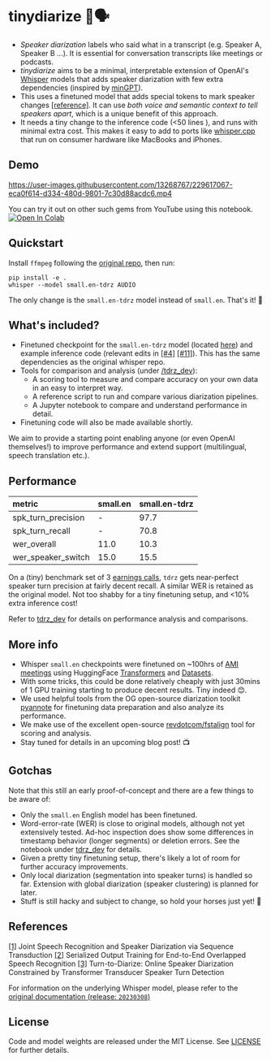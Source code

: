 # tinydiarize 🐥🗣️

- *Speaker diarization* labels who said what in a transcript (e.g. Speaker A, Speaker B …). It is essential for conversation transcripts like meetings or podcasts.
- *tinydiarize*  aims to be a minimal, interpretable  extension of OpenAI's [Whisper](https://github.com/openai/whisper) models that adds speaker diarization with few extra dependencies (inspired by [minGPT](https://github.com/karpathy/minGPT)).
- This uses a finetuned model that adds special tokens to mark speaker changes [[reference]](#references). It can use *both voice and semantic context to tell speakers apart*, which is a unique benefit of this approach.
- It needs a tiny change to the inference code (<50 lines ), and runs with minimal extra cost. This makes it easy to add to ports like [whisper.cpp](https://github.com/ggerganov/whisper.cpp) that run on consumer hardware like MacBooks and iPhones.


## Demo

https://user-images.githubusercontent.com/13268767/229617067-eca0f614-d334-480d-9801-7c30d88acdc6.mp4

You can try it out on other such gems from YouTube using this notebook. [![Open In Colab](https://colab.research.google.com/assets/colab-badge.svg)](https://colab.research.google.com/github/akashmjn/tinydiarize/blob/main/notebooks/Demo_YouTube.ipynb)


## Quickstart 

Install `ffmpeg` following the [original repo](https://github.com/openai/whisper#Setup), then run:

```
pip install -e .
whisper --model small.en-tdrz AUDIO 
```

The only change is the `small.en-tdrz` model instead of `small.en`. That's it! 🎉


## What's included?

- Finetuned checkpoint for the `small.en-tdrz` model (located [here](whisper/__init__.py)) and example inference code (relevant edits in [[#4]](https://github.com/akashmjn/tinydiarize/pull/4) [[#11]](https://github.com/akashmjn/tinydiarize/pull/11)). This has the same dependencies as the original whisper repo.
- Tools for comparison and analysis (under [/tdrz_dev](tdrz_dev)):
    - A scoring tool to measure and compare accuracy on your own data in an easy to interpret way.
    - A reference script to run and compare various diarization pipelines.
    - A Jupyter notebook to compare and understand performance in detail.
- Finetuning code will also be made available shortly.

We aim to provide a starting point enabling anyone (or even OpenAI themselves!) to improve performance and extend support (multilingual, speech translation etc.).

## Performance

|metric|small.en|small.en-tdrz|
|:----|:----|:----|
|spk_turn_precision|-|97.7|
|spk_turn_recall|-|70.8|
|wer_overall|11.0|10.3|
|wer_speaker_switch|15.0|15.5|

On a (tiny) benchmark set of 3 [earnings calls](https://github.com/revdotcom/speech-datasets/tree/main/earnings21), `tdrz` gets near-perfect speaker turn precision at fairly decent recall. A similar WER is retained as the original model. Not too shabby for a tiny finetuning setup, and <10% extra inference cost!

Refer to [tdrz_dev](tdrz_dev/) for details on performance analysis and comparisons.

## More info
- Whisper `small.en` checkpoints were finetuned on ~100hrs of [AMI meetings](https://groups.inf.ed.ac.uk/ami/corpus/) using HuggingFace [Transformers](https://github.com/huggingface/transformers) and [Datasets](https://github.com/huggingface/datasets).
- With some tricks, this could be done relatively cheaply with just 30mins of 1 GPU training starting to produce decent results. Tiny indeed 😊.
- We used helpful tools from the OG open-source diarization toolkit [pyannote](https://github.com/pyannote/pyannote-core) for finetuning data preparation and also analyze its performance.
- We make use of the excellent open-source [revdotcom/fstalign](https://github.com/revdotcom/fstalign) tool for scoring and analysis.
-  Stay tuned for details in an upcoming blog post! 📺


## Gotchas

Note that this still an early proof-of-concept and there are a few things to be aware of:
- Only the `small.en` English model has been finetuned.
- Word-error-rate (WER) is close to original models, although not yet extensively tested. Ad-hoc inspection does show some differences in timestamp behavior (longer segments) or deletion errors. See the notebook under [tdrz_dev](tdrz_dev/) for details.
- Given a pretty tiny finetuning setup, there's likely a lot of room for further accuracy improvements.
- Only local diarization (segmentation into speaker turns) is handled so far. Extension with global diarization (speaker clustering) is planned for later.
- Stuff is still hacky and subject to change, so hold your horses just yet! 🐎

## References

[[1]](https://arxiv.org/abs/1907.05337) Joint Speech Recognition and Speaker Diarization via Sequence Transduction
[[2]](https://arxiv.org/abs/2003.12687) Serialized Output Training for End-to-End Overlapped Speech Recognition
[[3]](https://arxiv.org/abs/2109.11641) Turn-to-Diarize: Online Speaker Diarization Constrained by Transformer Transducer Speaker Turn Detection

For information on the underlying Whisper model, please refer to the [original documentation (release: `20230308`)](https://github.com/openai/whisper/tree/v20230308)

## License

Code and model weights are released under the MIT License. See [LICENSE](https://github.com/openai/whisper/blob/main/LICENSE) for further details.
